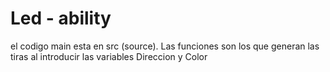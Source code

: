 # Led - ability
el codigo main esta en src (source). Las funciones son los que generan las tiras al introducir las variables Direccion y Color
